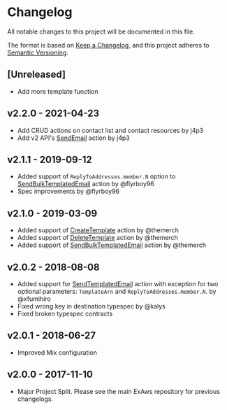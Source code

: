 # Changelog

All notable changes to this project will be documented in this file.

The format is based on [Keep a Changelog](https://keepachangelog.com/en/1.0.0/),
and this project adheres to [Semantic Versioning](https://semver.org/spec/v2.0.0.html).

## [Unreleased]

- Add more template function

## v2.2.0 - 2021-04-23

- Add CRUD actions on contact list and contact resources by j4p3
- Add v2 API's [SendEmail](https://docs.aws.amazon.com/ses/latest/APIReference-V2/API_SendEmail.html) action by j4p3

## v2.1.1 - 2019-09-12

- Added support of `ReplyToAddresses.member.N` option to [SendBulkTemplatedEmail](https://docs.aws.amazon.com/ses/latest/APIReference/API_SendBulkTemplatedEmail.html) action by @flyrboy96
- Spec improvements by @flyrboy96

## v2.1.0 - 2019-03-09

- Added support of [CreateTemplate](https://docs.aws.amazon.com/ses/latest/APIReference/API_CreateTemplate.html) action by @themerch
- Added support of [DeleteTemplate](https://docs.aws.amazon.com/ses/latest/APIReference/API_DeleteTemplate.html) action by @themerch
- Added support of [SendBulkTemplatedEmail](https://docs.aws.amazon.com/ses/latest/APIReference/API_SendBulkTemplatedEmail.html) action by @themerch

## v2.0.2 - 2018-08-08

- Added support for [SendTemplatedEmail](https://docs.aws.amazon.com/ses/latest/APIReference/API_SendTemplatedEmail.html) action with exception for two optional parameters: `TemplateArn` and `ReplyToAddresses.member.N`. by @xfumihiro
- Fixed wrong key in destination typespec by @kalys
- Fixed broken typespec contracts

## v2.0.1 - 2018-06-27

- Improved Mix configuration

## v2.0.0 - 2017-11-10

- Major Project Split. Please see the main ExAws repository for previous changelogs.
